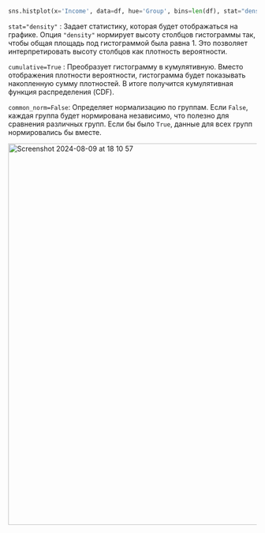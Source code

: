 ```python

sns.histplot(x='Income', data=df, hue='Group', bins=len(df), stat="density", element="step", fill=False, cumulative=True, common_norm=False);

```

`stat="density"` : Задает статистику, которая будет отображаться на графике. Опция `"density"` нормирует высоту столбцов гистограммы так, чтобы общая площадь под гистограммой была равна 1. Это позволяет интерпретировать высоту столбцов как плотность вероятности.

`cumulative=True` : Преобразует гистограмму в кумулятивную. Вместо отображения плотности вероятности, гистограмма будет показывать накопленную сумму плотностей. В итоге получится кумулятивная функция распределения (CDF).

`common_norm=False`: Определяет нормализацию по группам. Если `False`, каждая группа будет нормирована независимо, что полезно для сравнения различных групп. Если бы было `True`, данные для всех групп нормировались бы вместе.


<img width="773" alt="Screenshot 2024-08-09 at 18 10 57" src="https://github.com/user-attachments/assets/3d376564-0a5b-4f5d-9d8d-2bbf03ecf2f8">

